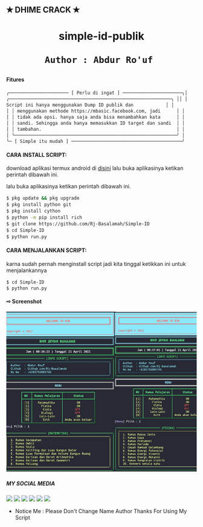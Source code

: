 ## ✭ DHIME CRACK ✭


<h1 align="center">
    simple-id-publik




```
Author : Abdur Ro'uf 
```
#### Fitures
```
╭────────────────────── [ Perlu di ingat ] ──────────────────────╮│ ╭────────────────────────────────────────────────────────────╮ ││ │ Script ini hanya menggunakan Dump ID publik dan            │ │
│ │ menggunakan methode https://mbasic.facebook.com, jadi      │ │
│ │ tidak ada opsi. hanya saja anda bisa menambahkan kata      │ │
│ │ sandi. Sehingga anda hanya memasukkan ID target dan sandi  │ │
│ │ tambahan.                                                  │ │
│ ╰────────────────────────────────────────────────────────────╯ │
╰─ [ Simple itu mudah ] ─────────────────────────────────────────╯
```
#### CARA INSTALL SCRIPT:
 download aplikasi termux android di [disini](https://f-droid.org/repo/com.termux_118.apk)
 lalu buka aplikasinya ketikan perintah dibawah ini.

lalu buka aplikasinya ketikan perintah dibawah ini.
 ```bash
 $ pkg update && pkg upgrade
 $ pkg install python git
$ pkg install cython 
 $ python -m pip install rich
 $ git clone https://github.com/Rj-Basalamah/Simple-ID
 $ cd Simple-ID
 $ python run.py
 ```
#### CARA MENJALANKAN SCRIPT:
 karna sudah pernah menginstall script jadi kita tinggal ketikkan ini untuk menjalankannya
 ```
$ cd Simple-ID
 $ python run.py
 ```
#### ⇨  Screenshot
![Premium Dapunta (1)](https://github.com/Rj-Basalamah/Rumus/blob/main/Logopit_1650476560782.jpg)
##### MY SOCIAL MEDIA
[![](https://img.shields.io/badge/Github-black?logo=Github&logoColor=black&labelColor=white)](https://github.com/Rj-Basalamah) 
[![](https://img.shields.io/badge/Twitter-blue?logo=Twitter&logoColor=White&labelColor=white)](https://mobile.twitter.com/r_kecil)
[![](https://img.shields.io/badge/Facebook-blue?logo=Facebook&logoColor=blue&labelColor=white)](https://www.facebook.com/rj.basalamah)
[![](https://img.shields.io/badge/Instagram-red?logo=Instagram&logoColor=red&labelColor=white)](https://www.instagram.com/ing.rouf) 
[![](https://img.shields.io/badge/Whatsapp-CHAT-red?logo=Whatsapp&logoColor=Brightgreen&labelColor=white)](https://wa.me/6285755085745?text=Asalamualaikum+bang)
[![](https://img.shields.io/badge/Messenger-black?logo=Messenger&logoColor=blue&labelColor=white)](https://m.me/rj.basalamah)

* Notice Me : Please Don't Change Name Author
Thanks For Using My Script
